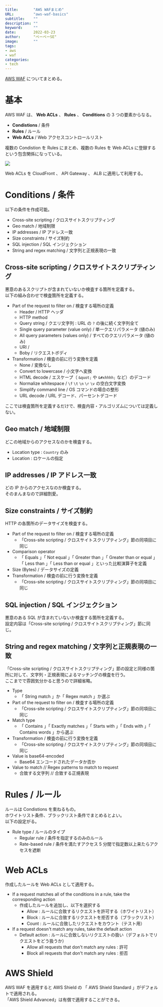 ```yaml
---
title:       "AWS WAFまとめ"
URL:         "aws-waf-basics"
subtitle:    ""
description: ""
keyword:     ""
date:        2022-03-23
author:      "ぺーぺーSE"
image:       ""
tags:
- aws
- waf
categories:
- tech
---
```


[AWS WAF](https://docs.aws.amazon.com/ja_jp/waf/latest/developerguide/waf-chapter.html) についてまとめる。

<!--more-->

# 基本

AWS WAF は、 **Web ACLs** 、 **Rules** 、 **Conditions** の 3 つの要素からなる。

- **Condistions** / 条件
- **Rules** / ルール
- **Web ACLs** / Web アクセスコントロールリスト

複数の Condistion を Rules にまとめ、複数の Rules を Web ACLs に登録するという包含関係になっている。

<img src="https://www.shadan-kun.com/blog/wp2/wp-content/uploads/2017/11/AWS-WAF1.png" />


Web ACLs を CloudFront 、 API Gateway 、 ALB に適用して利用する。

# Conditions / 条件

以下の条件を作成可能。

- Cross-site scripting / クロスサイトスクリプティング
- Geo match / 地域制限
- IP addresses / IP アドレス一致
- Size constraints / サイズ制約
- SQL injection / SQL インジェクション
- String and regex matching / 文字列と正規表現の一致

## Cross-site scripting / クロスサイトスクリプティング

悪意のあるスクリプトが含まれていないか検査する箇所を定義する。  
以下の組み合わせで検査箇所を定義する。

- Part of the request to filter on / 検査する場所の定義
  - Header / HTTP ヘッダ
  - HTTP method
  - Query string / クエリ文字列 : URL の `?` の後に続く文字列全て
  - Single query parameter (value only) / 単一クエリパラメータ (値のみ)
  - All query parameters (values only) / すべてのクエリパラメータ (値のみ)
  - URI /
  - Boby / リクエストボディ
- Transformation / 検査の前に行う変換を定義
  - None / 変換なし
  - Convert to lowercase / 小文字へ変換
  - HTML decode / エスケープ（ `&quot;` や `&#xhhhh;` など）のデコード
  - Normalize whitespace / `\f` `\t` `\n` `\r` `\v` の空白文字変換
  - Simplify command line / OS コマンドの場合の整形
  - URL decode / URL デコード、パーセントデコード

ここでは検査箇所を定義するだけで、検査内容・アルゴリズムについては定義しない。

## Geo match / 地域制限

どこの地域からのアクセスなのかを検査する。

- Location type : `Country` のみ
- Location : ロケールの指定

## IP addresses / IP アドレス一致

どの IP からのアクセスなのか検査する。  
そのまんまなので詳細割愛。

## Size constraints / サイズ制約

HTTP の各箇所のデータサイズを検査する。

- Part of the request to filter on / 検査する場所の定義
  - 「Cross-site scripting / クロスサイトスクリプティング」節の同項目に同じ
- Comparison operator
  - 「 Equals 」「 Not equal 」「 Greater than 」「 Greater than or equal 」「 Less than 」「 Less than or equal 」といった比較演算子を定義
- Size (Bytes) / データサイズの定義
- Transformation / 検査の前に行う変換を定義
  - 「Cross-site scripting / クロスサイトスクリプティング」節の同項目に同じ

## SQL injection / SQL インジェクション

悪意のある SQL が含まれていないか検査する箇所を定義する。  
設定内容は「Cross-site scripting / クロスサイトスクリプティング」節に同じ。

## String and regex matching / 文字列と正規表現の一致

「Cross-site scripting / クロスサイトスクリプティング」節の設定と同様の箇所に対して、文字列・正規表現によるマッチングの検査を行う。  
ここまでで雰囲気分かると思うので詳細省略。

- Type
  - 「 String match 」か「 Regex match 」か選ぶ
- Part of the request to filter on / 検査する場所の定義
  - 「Cross-site scripting / クロスサイトスクリプティング」節の同項目に同じ
- Match type
  - 「 Contains 」「 Exactly matches 」「 Starts with 」「 Ends with 」「　Contains words 」から選ぶ
- Transformation / 検査の前に行う変換を定義
  - 「Cross-site scripting / クロスサイトスクリプティング」節の同項目に同じ
- Value is base64-encoded
  - Base64 エンコードされたデータか否か
- Value to match // Regex patterns to match to request
  - 合致する文字列 // 合致する正規表現

# Rules / ルール

ルールは Condistions を束ねるもの。  
ホワイトリスト条件、ブラックリスト条件でまとめるとよい。  
以下の設定がる。

- Rule type / ルールのタイプ
  - Regular rule / 条件を指定するのみのルール
  - Rate-based rule / 条件を満たすアクセス 5 分間で指定数以上来たらアクセスを遮断

# Web ACLs

作成したルールを Web ACLs として適用する。

- If a request matches all of the conditions in a rule, take the corresponding action
  - 作成したルールを追加し、以下を選択する
    - Allow : ルールに合致するリクエストを許可する（ホワイトリスト）
    - Block : ルールに合致するリクエストを拒否する（ブラックリスト）
    - Count : ルールに合致したリクエストをカウント（テスト用）
- If a request doesn't match any rules, take the default action
  - Default action : ルールに合致しないリクエストの扱い（デフォルトでリクエストをどう扱うか）
    - Allow all requests that don't match any rules : 許可
    - Block all requests that don't match any rules : 拒否

# AWS Shield

AWS WAF を適用すると AWS Shield の 「 AWS Shield Standard 」がデフォルトで適用される。  
「AWS Shield Advanced」は有償で適用することができる。